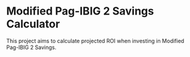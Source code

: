# Modified Pag-IBIG 2 Savings Calculator
This project aims to calculate projected ROI when investing in Modified Pag-IBIG 2 Savings.
